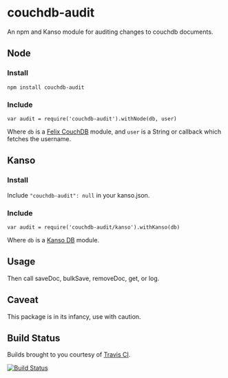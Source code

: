 # couchdb-audit

An npm and Kanso module for auditing changes to couchdb documents.

## Node

### Install

```npm install couchdb-audit```

### Include

```var audit = require('couchdb-audit').withNode(db, user)```

Where `db` is a [Felix CouchDB](https://github.com/felixge/node-couchdb) module, and `user` is a String or callback which fetches the username.

## Kanso

### Install

Include `"couchdb-audit": null` in your kanso.json.

### Include

```var audit = require('couchdb-audit/kanso').withKanso(db)```

Where `db` is a [Kanso DB](https://github.com/kanso/db) module.

## Usage

Then call saveDoc, bulkSave, removeDoc, get, or log.

## Caveat

This package is in its infancy, use with caution.

## Build Status

Builds brought to you courtesy of [Travis CI](https://travis-ci.org/medic/couchdb-audit).

[![Build Status](https://travis-ci.org/medic/couchdb-audit.png?branch=master)](https://travis-ci.org/medic/couchdb-audit/branches)